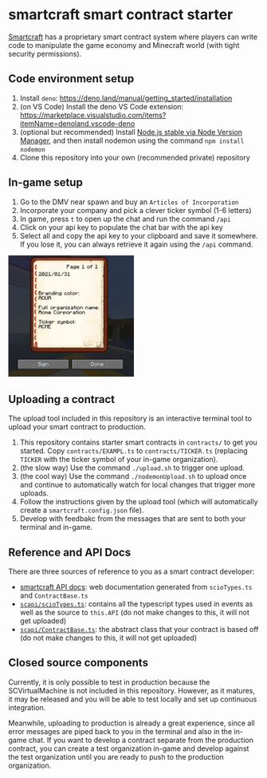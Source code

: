 # smartcraft smart contract starter

[Smartcraft](https://smartcraft.io/) has a proprietary smart contract system
where players can write code to manipulate the game economy and Minecraft world
(with tight security permissions).

## Code environment setup
1. Install `deno`: https://deno.land/manual/getting_started/installation
2. (on VS Code) Install the deno VS Code extension: https://marketplace.visualstudio.com/items?itemName=denoland.vscode-deno
3. (optional but recommended) Install [Node.js stable via Node Version Manager](https://github.com/nvm-sh/nvm), and then install nodemon using the command `npm install nodemon`
4. Clone this repository into your own (recommended private) repository

## In-game setup
1. Go to the DMV near spawn and buy an `Articles of Incorporation`
2. Incorporate your company and pick a clever ticker symbol (1-6 letters)
3. In game, press `t` to open up the chat and run the command `/api`
4. Click on your api key to populate the chat bar with the api key
5. Select all and copy the api key to your clipboard and save it somewhere. If you lose it, you can always retrieve it again using the `/api` command.

<img src="./tools/founding-book.png" width="50%" alt="A book for creating an organization. Obtainable from the DMV near spawn">

## Uploading a contract
The upload tool included in this repository is an interactive terminal tool to
upload your smart contract to production.
1. This repository contains starter smart contracts in `contracts/` to get you started.  Copy `contracts/EXAMPL.ts` to `contracts/TICKER.ts` (replacing `TICKER` with the ticker symbol of your in-game organization).
2. (the slow way) Use the command `./upload.sh` to trigger one upload.
3. (the cool way) Use the command `./nodemonUpload.sh` to upload once and continue to automatically watch for local changes that trigger more uploads.
4. Follow the instructions given by the upload tool (which will automatically create a `smartcraft.config.json` file).
5. Develop with feedbakc from the messages that are sent to both your terminal and in-game.

## Reference and API Docs
There are three sources of reference to you as a smart contract developer:
- [smartcraft API docs](https://smartcraft.io/api-docs): web documentation generated from `scioTypes.ts` and `ContractBase.ts`
- [`scapi/scioTypes.ts`](https://github.com/smartcraftio/smartcraft-starter/blob/master/scapi/scioTypes.ts): contains all the typescript types used in events as well as the source to `this.API` (do not make changes to this, it will not get uploaded)
- [`scapi/ContractBase.ts`](https://github.com/smartcraftio/smartcraft-starter/blob/master/scapi/ContractBase.ts): the abstract class that your contract is based off (do not make changes to this, it will not get uploaded)

## Closed source components
Currently, it is only possible to test in production because the
SCVirtualMachine is not included in this repository. However, as it matures, it
may be released and you will be able to test locally and set up continuous
integration.

Meanwhile, uploading to production is already a great experience, since all
error messages are piped back to you in the terminal and also in the in-game
chat. If you want to develop a contract separate from the production contract, you can
create a test organization in-game and develop against the test organization until you
are ready to push to the production organization.